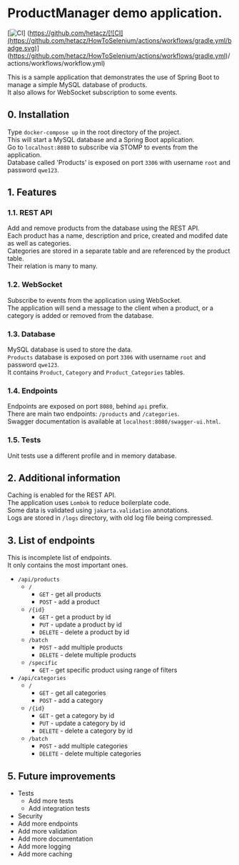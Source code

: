 # ProductManager demo application.

[![CI](https://github.com/hetacz/ProductManager/actions/workflows/workflow.yml/badge.svg)]
(https://github.com/hetacz/[![CI](https://github.com/hetacz/HowToSelenium/actions/workflows/gradle.yml/badge.svg)]
(https://github.com/hetacz/HowToSelenium/actions/workflows/gradle.yml)/actions/workflows/workflow.yml)


This is a sample application that demonstrates the use of Spring Boot to manage a simple MySQL database of products.\
It also allows for WebSocket subscription to some events.

## 0. Installation

Type `docker-compose up` in the root directory of the project.\
This will start a MySQL database and a Spring Boot application.\
Go to `localhost:8080` to subscribe via STOMP to events from the application.\
Database called 'Products' is exposed on port `3306` with username `root` and password `qwe123`.

## 1. Features

### 1.1. REST API

Add and remove products from the database using the REST API.\
Each product has a name, description and price, created and modifed date as well as categories.\
Categories are stored in a separate table and are referenced by the product table.\
Their relation is many to many.

### 1.2. WebSocket

Subscribe to events from the application using WebSocket.\
The application will send a message to the client when a product, or a category is added or removed from the database.

### 1.3. Database

MySQL database is used to store the data.\
`Products` database is exposed on port `3306` with username `root` and password `qwe123`.\
It contains `Product`, `Category` and `Product_Categories` tables.

### 1.4. Endpoints

Endpoints are exposed on port `8080`, behind `api` prefix.\
There are main two endpoints: `/products` and `/categories`.\
Swagger documentation is available at `localhost:8080/swagger-ui.html`.

### 1.5. Tests

Unit tests use a different profile and in memory database.

## 2. Additional information

Caching is enabled for the REST API.\
The application uses `Lombok` to reduce boilerplate code.\
Some data is validated using `jakarta.validation` annotations.\
Logs are stored in `/logs` directory, with old log file being compressed.

## 3. List of endpoints

This is incomplete list of endpoints.\
It only contains the most important ones.

- `/api/products`
  - `/`
    - `GET` - get all products
    - `POST` - add a product
  - `/{id}`
    - `GET` - get a product by id
    - `PUT` - update a product by id
    - `DELETE` - delete a product by id
  - `/batch`
    - `POST` - add multiple products
    - `DELETE` - delete multiple products
  - `/specific`
    - `GET` - get specific product using range of filters
- `/api/categories`
  - `/`
    - `GET` - get all categories
    - `POST` - add a category
  - `/{id}`
    - `GET` - get a category by id
    - `PUT` - update a category by id
    - `DELETE` - delete a category by id
  - `/batch`
    - `POST` - add multiple categories
    - `DELETE` - delete multiple categories
  
## 5. Future improvements

- Tests
    - Add more tests
    - Add integration tests
- Security
- Add more endpoints
- Add more validation
- Add more documentation
- Add more logging
- Add more caching
